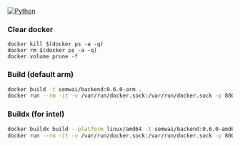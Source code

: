 [![Python](https://github.com/semwai/ProjectRunner/actions/workflows/ci.yml/badge.svg?branch=master)](https://github.com/semwai/ProjectRunner/actions/workflows/ci.yml)

### Clear docker 
`docker kill $(docker ps -a -q)`\
`docker rm $(docker ps -a -q)`\
`docker volume prune -f`

### Build (default arm)

```bash
docker build -t semwai/backend:0.6.0-arm . 
docker run --rm -it -v /var/run/docker.sock:/var/run/docker.sock -p 8000:8000 semwai/backend:0.6.0-arm
```
### Buildx (for intel)
```bash
docker buildx build --platform linux/amd64 -t semwai/backend:0.6.0-amd64 . 
docker run --rm -it -v /var/run/docker.sock:/var/run/docker.sock -p 8000:8000 semwai/backend:0.6.0-amd64

```